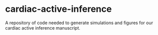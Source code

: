 # cardiac-active-inference
A repository of code needed to generate simulations and figures for our cardiac active inference manuscript.
